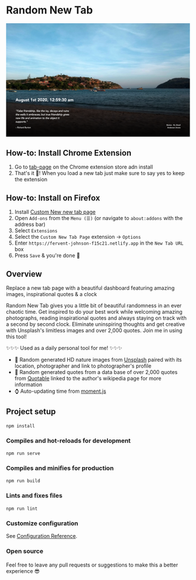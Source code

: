# Random New Tab
![New Tab Screenshot](src/assets/screenshot.png)
## How-to: Install Chrome Extension
1) Go to [tab-page](https://chrome.google.com/webstore/detail) on the Chrome extension store adn install
2) That's it 🎉! When you load a new tab just make sure to say yes to keep the extension

## How-to: Install on Firefox
1) Install [Custom New new tab page](https://addons.mozilla.org/en-US/firefox/addon/custom-new-tab-page/)
2) Open `Add-ons` from the `Menu (☰)` (or navigate to `about:addons` with the address bar)
3) Select `Extensions`
4) Select the `Custom New Tab Page` extension → `Options`
5) Enter `https://fervent-johnson-f15c21.netlify.app` in the `New Tab URL` box
6) Press `Save` & you're done 🎉

## Overview
Replace a new tab page with a beautiful dashboard featuring amazing images, inspirational quotes & a clock

Random New Tab gives you a little bit of beautiful randomness in an ever chaotic time. Get inspired to do your best work while welcoming amazing photographs, reading inspirational quotes and always staying on track with a second by second clock.  Eliminate uninspiring thoughts and get creative with Unsplash's limitless images and over 2,000 quotes. Join me in using this tool!

✨✨✨ Used as a daily personal tool for me! ✨✨✨

- 📸 Random generated HD nature images from [Unsplash](https://unsplash.com/) paired with its location, photographer and link to photographer's profile
- 📣 Random generated quotes from a data base of over 2,000 quotes from [Quotable](https://github.com/lukePeavey/quotable) linked to the author's wikipedia page for more information 
- ⌚️ Auto-updating time from [moment.js](https://momentjs.com/)

## Project setup
```
npm install
```

### Compiles and hot-reloads for development
```
npm run serve
```

### Compiles and minifies for production
```
npm run build
```

### Lints and fixes files
```
npm run lint
```

### Customize configuration
See [Configuration Reference](https://cli.vuejs.org/config/).

### Open source
#### 
Feel free to leave any pull requests or suggestions to make this a better experience 😎
